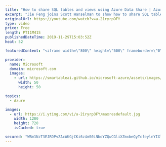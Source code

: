 ```yaml
---
title: "How to share SQL tables and views using Azure Data Share | Azure Friday"
excerpt: "Jie Feng joins Scott Hanselman to show how to share SQL tables and views using Azure Data Share. Azure Data Share now supports snapshot-based sharing for SQL-based sources, including Azure SQL Database and SQL Data Warehouse. Data Providers can use Azure Data Share to share tables and views with their"
originalUrl: https://youtube.com/watch?v=a-21ryrpOFY
type: video
price: Free
length: PT11M41S
publishedDateTime: 2019-11-29T15:03:52Z
heat: 52

featuredContent: "<iframe width=\"800\" height=\"500\" frameborder=\"0\" src=\"https://www.youtube.com/embed/a-21ryrpOFY\" allow=\"accelerometer; autoplay; encrypted-media; gyroscope; picture-in-picture\" allowfullscreen></iframe>"

provider:
  name: Microsoft
  domain: microsoft.com
  images:
    - url: https://smartableai.github.io/microsoft-azure/assets/images/organizations/microsoft.com-50x50.jpg
      width: 50
      height: 50

topics:
  - Azure

images:
  - url: https://i.ytimg.com/vi/a-21ryrpOFY/maxresdefault.jpg
    width: 1280
    height: 720
    isCached: true

secured: "WBm1NzT3EJRDPvZAcAKGjCKi6z4mS0LNboYZQwCGliXZmxbeQyTcfeylnYIXlwyXMzDmwvrYt+gz6Y0v0XruOEKP7kEEZt3PIOeRe9bO7LZVJ/WFMRhQnnPlZY/F0d77VflSKY2qL71UTHxyTJEv6oR+fKNUTGK9P/HPBK0iV433frd1oVWruDwciPpRitUABoaGLf8i6h9+BZGfp7TNL+InalI96+sbUv7gKRly3Xcc+Ii6a7uX6AE9EhM/qDtz9J/p78buzMyVbMt4T8N8lupXr0frnqlb+GF859fcy76BuIE1jDHzZTbboam4O0Hegiuw8b2Z70rVWX/vuHmrKNFUxxHJlASN8Ih0UnSu9nPt10eDOg70EM2sfly7jZaUDPHo7HnIcPNamBJy5yLOC5YAPeKJl8EiL6j8NVCCTI8=;5ojbz9Bhd8ltniZIePLnPQ=="
---
```


